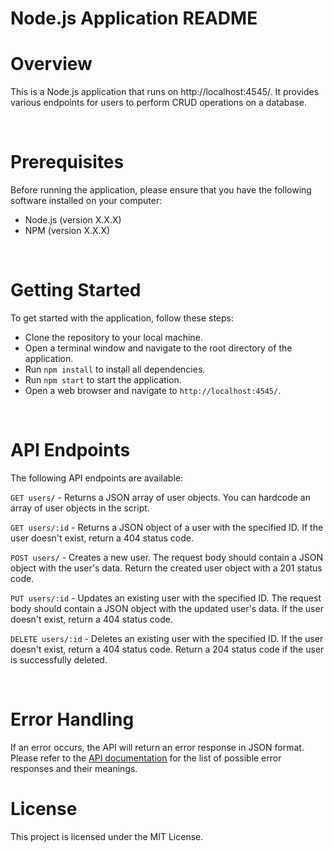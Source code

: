 # **Node.js Application README**

# Overview

This is a Node.js application that runs on http://localhost:4545/. It provides various endpoints for users to perform CRUD operations on a database.

<br>

# Prerequisites

Before running the application, please ensure that you have the following software installed on your computer:

- Node.js (version X.X.X) 
- NPM (version X.X.X) 

<br>

# Getting Started

To get started with the application, follow these steps:

- Clone the repository to your local machine.
- Open a terminal window and navigate to the root directory of the application.
- Run `npm install` to install all dependencies.
- Run `npm start` to start the application.
- Open a web browser and navigate to `http://localhost:4545/`.

<br>

# API Endpoints

The following API endpoints are available:

`GET users/` - Returns a JSON array of user objects. You can hardcode an array of user objects in the script.

`GET users/:id` - Returns a JSON object of a user with the specified ID. If the user doesn't exist, return a 404 status code.

`POST users/` - Creates a new user. The request body should contain a JSON object with the user's data. Return the created user object with a 201 status code.

`PUT users/:id` - Updates an existing user with the specified ID. The request body should contain a JSON object with the updated user's data. If the user doesn't exist, return a 404 status code.

`DELETE users/:id` - Deletes an existing user with the specified ID. If the user doesn't exist, return a 404 status code. Return a 204 status code if the user is successfully deleted.

<br>

# Error Handling

If an error occurs, the API will return an error response in JSON format. Please refer to the [API documentation](./APIDocumentation.md) for the list of possible error responses and their meanings.

# License

This project is licensed under the MIT License.
